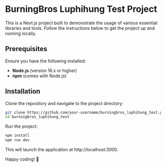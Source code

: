 # BurningBros Luphihung Test Project

This is a Next.js project built to demonstrate the usage of various essential libraries and tools. Follow the instructions below to get the project up and running locally.

## Prerequisites

Ensure you have the following installed:

- **Node.js** (version 16.x or higher)
- **npm** (comes with Node.js)

## Installation

Clone the repository and navigate to the project directory:

```bash
git clone https://github.com/your-username/burningbros_luphihung_test.git
cd burningbros_luphihung_test
```

Run the project:

```bash
npm install
npm run dev
```

This will launch the application at http://localhost:3000.

Happy coding! 🚀
